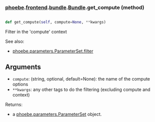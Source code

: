 ### [phoebe](phoebe.md).[frontend](phoebe.frontend.md).[bundle](phoebe.frontend.bundle.md).[Bundle](phoebe.frontend.bundle.Bundle.md).get_compute (method)


```py

def get_compute(self, compute=None, **kwargs)

```



Filter in the 'compute' context

See also:
* [phoebe.parameters.ParameterSet.filter](phoebe.parameters.ParameterSet.filter.md)

Arguments
----------
* `compute`: (string, optional, default=None): the name of the compute options
* `**kwargs`: any other tags to do the filtering (excluding compute and context)

Returns:
* a [phoebe.parameters.ParameterSet](phoebe.parameters.ParameterSet.md) object.


